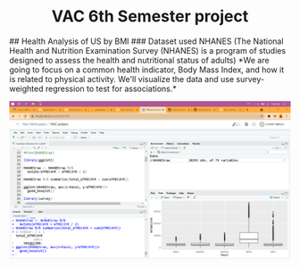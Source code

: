 <h1 align="center">VAC 6th Semester project</h1>
## Health Analysis of US by BMI
### Dataset used NHANES (The National Health and Nutrition Examination Survey (NHANES) is a program of studies designed to assess the health and nutritional status of adults)
*We are going to focus on a common health indicator, Body Mass Index, and how it is related to physical activity. We'll visualize the data and use survey-weighted regression to test for associations.*


![screenshot](https://github.com/woodensofa/VAC-R-FILES/blob/main/6th%20Sem%20Project/Screenshot%20(92).png?raw=true)
